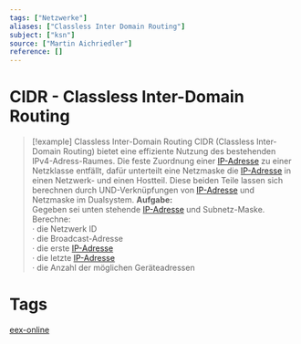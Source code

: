 ```yaml
---
tags: ["Netzwerke"]
aliases: ["Classless Inter Domain Routing"]
subject: ["ksn"]
source: ["Martin Aichriedler"]
reference: []
---
```


# CIDR - Classless Inter-Domain Routing

>[!example] Classless Inter-Domain Routing
> CIDR (Classless Inter-Domain Routing) bietet eine effiziente Nutzung des bestehenden IPv4-Adress-Raumes. Die feste Zuordnung einer [IP-Adresse](Internet%20Protocol.md) zu einer Netzklasse entfällt, dafür unterteilt eine Netzmaske die [IP-Adresse](Internet%20Protocol.md) in einen Netzwerk- und einen Hostteil. Diese beiden Teile lassen sich berechnen durch UND-Verknüpfungen von [IP-Adresse](Internet%20Protocol.md) und Netzmaske im Dualsystem.
> **Aufgabe:**  
> Gegeben sei unten stehende [IP-Adresse](Internet%20Protocol.md) und Subnetz-Maske. Berechne:  
> · die Netzwerk ID  
> · die Broadcast-Adresse  
> · die erste [IP-Adresse](Internet%20Protocol.md)  
> · die letzte [IP-Adresse](Internet%20Protocol.md)  
> · die Anzahl der möglichen Geräteadressen

# Tags
[eex-online](http://www.eex-online.de/informatik.php)